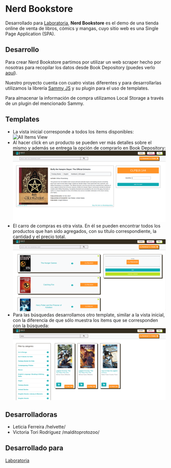 # Nerd Bookstore
Desarrollado para [Laboratoria](http://www.laboratoria.la), **Nerd Bookstore** es el demo de una tienda online de venta de libros, cómics y mangas, cuyo sitio web es una Single Page Application (SPA).

## Desarrollo
Para crear Nerd Bookstore partimos por utilizar un web scraper hecho por nosotras para recopilar los datos desde Book Depository (puedes verlo [aquí](https://github.com/malditoprotozoo/bookScrape)).

Nuestro proyecto cuenta con cuatro vistas diferentes y para desarrollarlas utilizamos la librería [Sammy JS](http://sammyjs.org/) y su plugin para el uso de templates.

Para almacenar la información de compra utilizamos Local Storage a través de un plugin del mencionado Sammy.

## Templates

* La vista inicial corresponde a todos los items disponibles:
![All Items View](https://user-images.githubusercontent.com/32281138/38102893-0c519206-335b-11e8-859d-1d32857276f3.png)
* Al hacer click en un producto se pueden ver más detalles sobre el mismo y además se entrega la opción de comprarlo en Book Depository:
![Item Detail View](assets/img/item-detail.png)
* El carro de compras es otra vista. En él se pueden encontrar todos los productos que han sido agregados, con su título correspondiente, la cantidad y el precio total.
![Cart View](assets/img/cart.png)
* Para las búsquedas desarrollamos otro template, similar a la vista inicial, con la diferencia de que sólo muestra los items que se corresponden con la búsqueda:
![Search View](assets/img/search.png)

## Desarrolladoras
* Leticia Ferreira /helvette/
* Victoria Tori Rodríguez /malditoprotozoo/

## Desarrollado para
[Laboratoria](http://laboratoria.la/)
